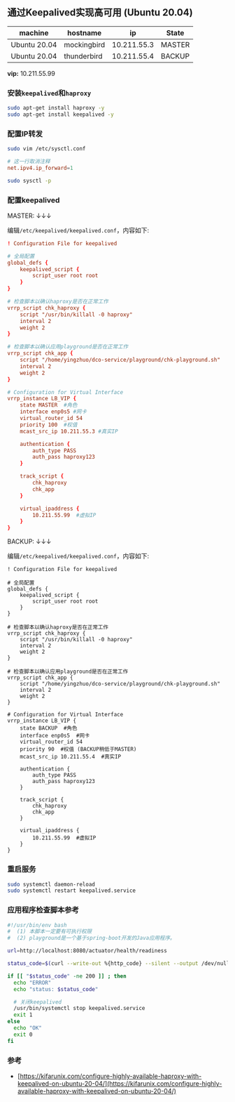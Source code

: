 ## 通过Keepalived实现高可用 (Ubuntu 20.04)

machine        | hostname      | ip                | State
---------------|---------------|-------------------|----------
Ubuntu 20.04   | mockingbird   | 10.211.55.3       | MASTER
Ubuntu 20.04   | thunderbird   | 10.211.55.4       | BACKUP

**vip:** 10.211.55.99

### 安装`keepalived`和`haproxy`

```bash
sudo apt-get install haproxy -y
sudo apt-get install keepalived -y
```

### 配置IP转发

```bash
sudo vim /etc/sysctl.conf
```

```conf
# 这一行取消注释
net.ipv4.ip_forward=1
```

```bash
sudo sysctl -p
```

### 配置keepalived

MASTER: ↓↓↓

编辑`/etc/keepalived/keepalived.conf`，内容如下:

```conf
! Configuration File for keepalived

# 全局配置
global_defs {
    keepalived_script {
        script_user root root
    }
}

# 检查脚本以确认haproxy是否在正常工作
vrrp_script chk_haproxy {
    script "/usr/bin/killall -0 haproxy"
    interval 2
    weight 2
}

# 检查脚本以确认应用playground是否在正常工作
vrrp_script chk_app {
    script "/home/yingzhuo/dco-service/playground/chk-playground.sh"
    interval 2
    weight 2
}

# Configuration for Virtual Interface
vrrp_instance LB_VIP {
    state MASTER  #角色
    interface enp0s5 #网卡
    virtual_router_id 54
    priority 100  #权值
    mcast_src_ip 10.211.55.3 #真实IP

    authentication {
        auth_type PASS
        auth_pass haproxy123
    }

    track_script {
        chk_haproxy
        chk_app
    }

    virtual_ipaddress {
        10.211.55.99  #虚拟IP
    }
}
```

BACKUP: ↓↓↓

编辑`/etc/keepalived/keepalived.conf`，内容如下:

```config
! Configuration File for keepalived

# 全局配置
global_defs {
    keepalived_script {
        script_user root root
    }
}

# 检查脚本以确认haproxy是否在正常工作
vrrp_script chk_haproxy {
    script "/usr/bin/killall -0 haproxy"
    interval 2
    weight 2
}

# 检查脚本以确认应用playground是否在正常工作
vrrp_script chk_app {
    script "/home/yingzhuo/dco-service/playground/chk-playground.sh"
    interval 2
    weight 2
}

# Configuration for Virtual Interface
vrrp_instance LB_VIP {
    state BACKUP  #角色
    interface enp0s5  #网卡
    virtual_router_id 54
    priority 90  #权值 (BACKUP稍低于MASTER)
    mcast_src_ip 10.211.55.4  #真实IP

    authentication {
        auth_type PASS
        auth_pass haproxy123
    }

    track_script {
        chk_haproxy
        chk_app
    }

    virtual_ipaddress {
        10.211.55.99  #虚拟IP
    }
}
```

### 重启服务

```bash
sudo systemctl daemon-reload
sudo systemctl restart keepalived.service
```

### 应用程序检查脚本参考

```bash
#!/usr/bin/env bash
#  (1) 本脚本一定要有可执行权限
#  (2) playground是一个基于spring-boot开发的Java应用程序。

url=http://localhost:8080/actuator/health/readiness

status_code=$(curl --write-out %{http_code} --silent --output /dev/null $url)

if [[ "$status_code" -ne 200 ]] ; then
  echo "ERROR"
  echo "status: $status_code"

  # 关闭keepalived
  /usr/bin/systemctl stop keepalived.service
  exit 1
else
  echo "OK"
  exit 0
fi
```

### 参考
* [https://kifarunix.com/configure-highly-available-haproxy-with-keepalived-on-ubuntu-20-04/](https://kifarunix.com/configure-highly-available-haproxy-with-keepalived-on-ubuntu-20-04/)
